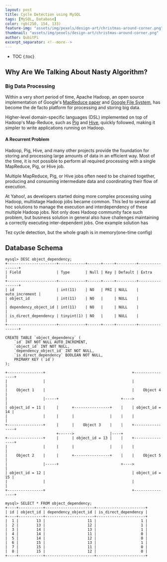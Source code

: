 ```yaml
---
layout: post
title: Cycle Detection using MySQL
tags: [MySQL, Database]
color: rgb(250, 154, 133)
feature-img: "assets/img/pexels/design-art/christmas-around-corner.png"
thumbnail: "assets/img/pexels/design-art/christmas-around-corner.png"
author: QubitPi
excerpt_separator: <!--more-->
---
```


<!--more-->

* TOC
{:toc}

## Why Are We Talking About Nasty Algorithm?

### Big Data Processing

Within a very short period of time, Apache Hadoop, an open source implementation of Google's
[MapReduce paper](https://research.google/pubs/pub62/) and [Google File System](https://research.google/pubs/pub51/),
has become the de facto platform for processing and storing big data.

Higher-level domain-specific languages (DSL) implemented on top of Hadoop's Map-Reduce, such as
[Pig](http://pig.apache.org/) and [Hive](http://hive.apache.org/), quickly followed, making it simpler to write
applications running on Hadoop.

#### A Recurrent Problem

Hadoop, Pig, Hive, and many other projects provide the foundation for storing and processing large amounts of data in an
efficient way. Most of the time, it is not possible to perform all required processing with a single MapReduce, Pig, or
Hive job.

Multiple MapReduce, Pig, or Hive jobs often need to be chained together, producing and consuming intermediate data and
coordinating their flow of execution.

At Yahoo!, as developers started doing more complex processing using Hadoop, multistage Hadoop jobs became common. This
led to several ad hoc solutions to manage the execution and interdependency of these multiple Hadoop jobs. Not only does
Hadoop community face such problem, but business solution in general also have challenges maintaining a correctly executing
inter-dependent jobs. One example solution has 



Tez cycle detection, but the whole graph is in memory(one-time config)



## Database Schema

```
mysql> DESC object_dependency;
+----------------------+------------+------+-----+---------+----------------+
| Field                | Type       | Null | Key | Default | Extra          |
+----------------------+------------+------+-----+---------+----------------+
| id                   | int(11)    | NO   | PRI | NULL    | auto_increment |
| object_id            | int(11)    | NO   |     | NULL    |                |
| dependency_object_id | int(11)    | NO   |     | NULL    |                |
| is_direct_dependency | tinyint(1) | NO   |     | NULL    |                |
+----------------------+------------+------+-----+---------+----------------+
```

```
CREATE TABLE `object_dependency` (
    `id` INT NOT NULL AUTO_INCREMENT,
    `object_id` INT NOT NULL,
    `dependency_object_id` INT NOT NULL,
    `is_direct_dependency` BOOLEAN NOT NULL,
    PRIMARY KEY (`id`)
);

```


```
+----------------+                                       +----------------+
|                |                                       |                |
|    Object 1    |                                       |    Object 4    |
|                |-----+                            +---->                |
| object_id = 11 |     |      +----------------+    |    | object_id = 14 |
|                |     |      |                |    |    |                |
+----------------+     |      |    Object 3    |    |    +----------------+
                       +------>                |----+                      
+----------------+     |      | object_id = 13 |    |    +----------------+
|                |     |      |                |    |    |                |
|    Object 2    |     |      +----------------+    |    |    Object 5    |
|                |-----+                            +---->                |
| object_id = 12 |                                       | object_id = 15 |
|                |                                       |                |
+----------------+                                       +----------------+
```

```
mysql> SELECT * FROM object_dependency;
+----+-----------+----------------------+----------------------+
| id | object_id | dependency_object_id | is_direct_dependency |
+----+-----------+----------------------+----------------------+
|  1 |        13 |                   11 |                    1 |
|  2 |        13 |                   12 |                    1 |
|  3 |        14 |                   13 |                    1 |
|  4 |        14 |                   11 |                    0 |
|  5 |        14 |                   12 |                    0 |
|  6 |        15 |                   13 |                    1 |
|  7 |        15 |                   11 |                    0 |
|  8 |        15 |                   12 |                    0 |
+----+-----------+----------------------+----------------------+
```

## 

